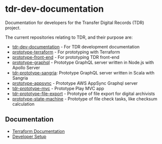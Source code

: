 # tdr-dev-documentation
Documentation for developers for the Transfer Digital Records (TDR) project.

The current repositories relating to TDR, and their purpose are:

- [tdr-dev-documentation](https://github.com/nationalarchives/tdr-dev-documentation) - For TDR development documentation
- [prototype-terraform](https://github.com/nationalarchives/prototype-terraform) - For prototyping with Terraform
- [prototype-front-end](https://github.com/nationalarchives/prototype-front-end) - For prototyping TDR front-end
- [prototype-graphql](https://github.com/nationalarchives/prototype-graphql) - Prototype GraphQL server written in Node.js with Apollo Server
- [tdr-prototype-sangria](https://github.com/nationalarchives/tdr-prototype-sangria): Prototype GraphQL server written in Scala with Sangria
- [prototype-appsync](https://github.com/nationalarchives/prototype-appsync) - Prototype AWS AppSync Graphql server
- [tdr-prototype-mvc](https://github.com/nationalarchives/tdr-prototype-mvc) - Prototype Play MVC app
- [tdr-prototype-file-export](https://github.com/nationalarchives/tdr-prototype-file-export) - Prototype of file export for digital archivists
- [prototype-state-machine](https://github.com/nationalarchives/prototype-state-machine) - Prototype of file check tasks, like checksum calculation

## Documentation

* [Terraform Documentation](../master/TERRAFORM.md)
* [Developer Setup](../master/DEVELOPERSETUP.md)
